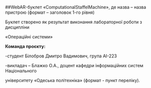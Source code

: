 ##WebAR-буклет «ComputationalStaffelMachine», де назва – назва пристрою (формат – заголовок 1-го рівня)

Буклет створено як результат виконання лабораторної роботи з дисципліни

«Операційні системи» 

**Команда проєкту:**

-студент Білобров Дмитро Вадимович, група АІ-223

-викладач – Блажко О.А., доцент кафедри інформаційних систем Національного

університету «Одеська політехніка» (формат - пункт переліку).
